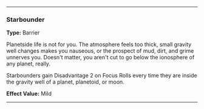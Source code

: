 ___
### Starbounder
__Type:__ Barrier

Planetside life is not for you. The atmosphere feels too thick, small gravity well changes makes you nauseous, or the prospect of mud, dirt, and grime unnerves you. Doesn't matter, you aren't cut to go below the ionosphere of any planet, really.

Starbounders gain Disadvantage 2 on Focus Rolls every time they are inside the gravity well of a planet, planetoid, or moon.

__Effect Value:__ Mild

___
